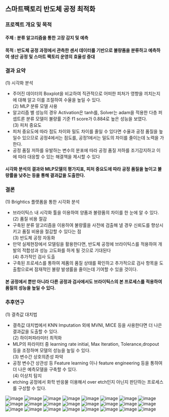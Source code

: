 ## 스마트팩토리 반도체 공정 최적화

### 프로젝트 개요 및 목적
#### 주제 : 분류 알고리즘을 통한 고장 감지 및 예측
#### 목적 : 반도체 공정 과정에서 관측한 센서 데이터를 기반으로 불량품을 분류하고 예측하여 생산 공정 및 스마트 팩토리 운영의 효율성 증대

### 결과 요약
(1) 시각화 분석
- 주어진 데이터의 Boxplot을 비교하여 직관적으로 어떠한 피처가 영향을 끼치는지에 대해 알고 이를 조절하여 수율을 높일 수 있다.  
(2) MLP 분류 모델 사용  
- 알고리즘 별 성능의 경우 Activation은 tanh를, Solver는 adam을 적용한 다층 퍼셉트론 분류 모델이 불량률 기준 f1 score가 0.884로 높은 성능을 보였다.   
(3) 피처 중요도    
- 피처 중요도에 따라 점도 차이와 밀도 차이를 줄일 수 있다면 수율과 공정 품질을 높일수 있으므로 공정4에서는 점도를, 공정1에서는 밀도의 차이를 줄이는데 노력을 가한다.   
- 공정 품질 저하를 유발하는 변수의 분포에 따라 공정 품질 저하를 조기감지하고 이에 따라 대응할 수 있는 해결책을 제시할 수 있다   
  
#### 시각화 분석의 결과와 MLP모델의 평가지표, 피처 중요도에 따라 공정 품질을 높이고 불량률을 낮추는 등을 통해 결과값을 도출한다.   


### 결론  
(1) Brightics 플랫폼을 통한 시각화 분석   
- 브라이틱스 내 시각화 툴을 이용하여 양품과 불량품의 차이를 한 눈에 알 수 있다.  
(2) 품질 비용 절감   
- 구축된 분류 알고리즘을 이용하여 불량률을 사전에 검출해 낼 경우 신뢰도를 향상시키고 품질 비용을 절감할 수 있다는 점   
(3) 반도체 공정 자동화  
- 만약 실제현장에서 모델링을 활용한다면, 반도체 공정에 브라이틱스를 적용하여 개발의 적합성과 성능 고도화를 하게 될 것으로 기대된다  
(4) 추가적인 검사 도출     
- 구축된 프로세스를 통하여 제품의 품질 상태를 확인하고 추가적으로 검사 항목을 도출함으로써 잠재적인 불량 발생률을 줄이는데 기여할 수 있을 것이다.   
  
#### 본 공정에서 뿐만 아니라 다른 공정과 검사에서도 브라이틱스의 본 프로세스를 적용하여 품질의 성능을 높일 수 있다.   

### 추후연구    
     
(1) 결측값 대치법  
- 결측값 대치법에서 KNN Imputation 외에 MVNI, MICE 등을 사용한다면 더 나은 결과값을 도출할 수 있다.   
(2) 하이퍼파라미터 최적화     
- MLP의 파라미터 중 learning rate initial, Max Iteration, Tolerance,dropout 등을 조정하며 모델의 성능을 높일 수 있다.   
(3) 변수간 상호의존성 파악    
- 공정 변수간 상관성 등 Feature learning 이나 feature engineering 등을 통하여 더 나은 예측모델을 구축할 수 있다.   
(4) 이상치 탐지       
- etching 공정에서 화학 반응물 이용해서 over etch인지 아닌지 판단하는 프로세스를 구성할 수 있다.  

![image](https://github.com/rootofdata/SDS-Brightics/assets/86711374/f2e915a5-8aaf-4f82-9484-4ed20e7342fd)
![image](https://github.com/rootofdata/SDS-Brightics/assets/86711374/d90476b9-b38b-4f06-b19e-59fd71d3e7a6)
![image](https://github.com/rootofdata/SDS-Brightics/assets/86711374/107805fd-aa38-43ab-9b95-93963c9b44e0)
![image](https://github.com/rootofdata/SDS-Brightics/assets/86711374/b4ac1787-41ce-4b44-b945-9081770d952c)
![image](https://github.com/rootofdata/SDS-Brightics/assets/86711374/8799bfda-f869-46d5-9221-73d11e1a869c)
![image](https://github.com/rootofdata/SDS-Brightics/assets/86711374/52b30367-d8de-4b0b-9ba5-c19634ef387a)
![image](https://github.com/rootofdata/SDS-Brightics/assets/86711374/0f8700c1-d431-4135-a46a-b22d55359546)
![image](https://github.com/rootofdata/SDS-Brightics/assets/86711374/af5e14c2-b27b-4d1b-aca9-fb22096166cc)
![image](https://github.com/rootofdata/SDS-Brightics/assets/86711374/2d66e4ab-4f9b-4fbe-8e35-7d13078af41d)
![image](https://github.com/rootofdata/SDS-Brightics/assets/86711374/5ce3f375-795c-4c92-9f25-adedb45919a3)
![image](https://github.com/rootofdata/SDS-Brightics/assets/86711374/efd83400-4e01-42c8-8cf4-99c8305ca1af)
![image](https://github.com/rootofdata/SDS-Brightics/assets/86711374/3722ff7a-ecb9-4605-bb04-54c422ffc17d)
![image](https://github.com/rootofdata/SDS-Brightics/assets/86711374/4a453e59-3d30-4a66-b4a8-6cb167fa5235)
![image](https://github.com/rootofdata/SDS-Brightics/assets/86711374/9de1732c-bb53-4096-b156-d910f8627ab1)
![image](https://github.com/rootofdata/SDS-Brightics/assets/86711374/5a322487-d872-42a6-9973-ef7a742528a8)
![image](https://github.com/rootofdata/SDS-Brightics/assets/86711374/1486734b-29c1-4649-955b-ba99d9fd8758)
![image](https://github.com/rootofdata/SDS-Brightics/assets/86711374/62acf0f2-2287-45b1-bdbe-617e9e470d39)
![image](https://github.com/rootofdata/SDS-Brightics/assets/86711374/e1897347-4063-49c1-821b-3d5f12ea85f0)
![image](https://github.com/rootofdata/SDS-Brightics/assets/86711374/06de716d-5530-4a1c-bc8b-9d48aad441c2)
![image](https://github.com/rootofdata/SDS-Brightics/assets/86711374/620bad2f-259c-4b77-b851-5ff4872b43c4)
![image](https://github.com/rootofdata/SDS-Brightics/assets/86711374/c35b17c8-cf36-472f-8564-6e86e67200d9)
![image](https://github.com/rootofdata/SDS-Brightics/assets/86711374/699d52a7-0364-4985-a3b2-16b9fe869aee)
![image](https://github.com/rootofdata/SDS-Brightics/assets/86711374/436cb28f-a0ce-418f-830c-89a0446c4ab1)
![image](https://github.com/rootofdata/SDS-Brightics/assets/86711374/933a4363-7d20-44ac-836e-81e37962f235)
